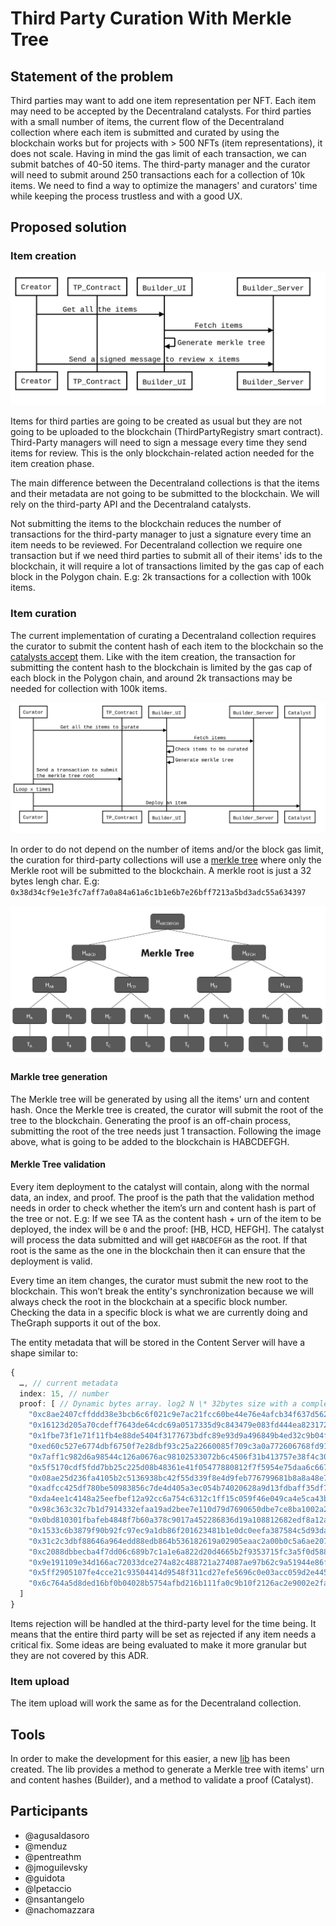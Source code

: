 # Third Party Curation With Merkle Tree

## Statement of the problem

Third parties may want to add one item representation per NFT. Each item may need to be accepted by the Decentraland catalysts. For third parties with a small number of items, the current flow of the Decentraland collection where each item is submitted and curated by using the blockchain works but for projects with > 500 NFTs (item representations), it does not scale. Having in mind the gas limit of each transaction, we can submit batches of 40-50 items. The third-party manager and the curator will need to submit around 250 transactions each for a collection of 10k items. We need to find a way to optimize the managers' and curators' time while keeping the process trustless and with a good UX.

## Proposed solution

### Item creation

![resources/ADR-55/fig-approve-items-2.svg](resources/ADR-55/fig-approve-items-2.svg)

Items for third parties are going to be created as usual but they are not going to be uploaded to the blockchain (ThirdPartyRegistry smart contract). Third-Party managers will need to sign a message every time they send items for review. This is the only blockchain-related action needed for the item creation phase.

The main difference between the Decentraland collections is that the items and their metadata are not going to be submitted to the blockchain. We will rely on the third-party API and the Decentraland catalysts.

Not submitting the items to the blockchain reduces the number of transactions for the third-party manager to just a signature every time an item needs to be reviewed. For Decentraland collection we require one transaction but if we need third parties to submit all of their items' ids to the blockchain, it will require a lot of transactions limited by the gas cap of each block in the Polygon chain. E.g: 2k transactions for a collection with 100k items.

### Item curation

The current implementation of curating a Decentraland collection requires the curator to submit the content hash of each item to the blockchain so the [catalysts accept](./ADR-41-collection-items-approval-flow-enhancement.md) them. Like with the item creation, the transaction for submitting the content hash to the blockchain is limited by the gas cap of each block in the Polygon chain, and around 2k transactions may be needed for collection with 100k items.

![resources/ADR-55/fig-approve-items.svg](resources/ADR-55/fig-approve-items.svg)

In order to do not depend on the number of items and/or the block gas limit, the curation for third-party collections will use a [merkle tree](https://www.forex.academy/understanding-merkle-tree-its-importance-in-blockchain/) where only the Merkle root will be submitted to the blockchain. A merkle root is just a 32 bytes lengh char. E.g: `0x38d34cf9e1e3fc7aff7a0a84a61a6c1b1e6b7e26bff7213a5bd3adc55a634397`

![resources/ADR-55/Merkle-Tree.jpeg](resources/ADR-55/Merkle-Tree.jpeg)

#### Markle tree generation

The Merkle tree will be generated by using all the items' urn and content hash. Once the Merkle tree is created, the curator will submit the root of the tree to the blockchain. Generating the proof is an off-chain process, submitting the root of the tree needs just 1 transaction. Following the image above, what is going to be added to the blockchain is HABCDEFGH.

#### Merkle Tree validation

Every item deployment to the catalyst will contain, along with the normal data, an index, and proof. The proof is the path that the validation method needs in order to check whether the item’s urn and content hash is part of the tree or not. E.g: If we see TA as the content hash + urn of the item to be deployed, the index will be `0` and the proof: [HB, HCD, HEFGH]. The catalyst will process the data submitted and will get `HABCDEFGH` as the root. If that root is the same as the one in the blockchain then it can ensure that the deployment is valid.

Every time an item changes, the curator must submit the new root to the blockchain. This won’t break the entity's synchronization because we will always check the root in the blockchain at a specific block number. Checking the data in a specific block is what we are currently doing and TheGraph supports it out of the box.

The entity metadata that will be stored in the Content Server will have a shape similar to:

```typescript
{
  …, // current metadata
  index: 15, // number
  proof: [ // Dynamic bytes array. log2 N \* 32bytes size with a complexity of O(log2 N). Where N is the number of items.
    "0xc8ae2407cffddd38e3bcb6c6f021c9e7ac21fcc60be44e76e4afcb34f637d562",
    "0x16123d205a70cdeff7643de64cdc69a0517335d9c843479e083fd444ea823172",
    "0x1fbe73f1e71f11fb4e88de5404f3177673bdfc89e93d9a496849b4ed32c9b04f",
    "0xed60c527e6774dbf6750f7e28dbf93c25a22660085f709c3a0a772606768fd91",
    "0x7aff1c982d6a98544c126a0676ac98102533072b6c4506f31b413757e38f4c30",
    "0x5f5170cdf5fdd7bb25c225d08b48361e41f05477880812f7f5954e75daa6c667",
    "0x08ae25d236fa4105b2c5136938bc42f55d339f8e4d9feb776799681b8a8a48e7",
    "0xadfcc425df780be50983856c7de4d405a3ec054b74020628a9d13fdbaff35df7",
    "0xda4ee1c4148a25eefbef12a92cc6a754c6312c1ff15c059f46e049ca4e5ca43b",
    "0x98c363c32c7b1d7914332efaa19ad2bee7e110d79d7690650dbe7ce8ba1002a2",
    "0x0bd810301fbafeb4848f7b60a378c9017a452286836d19a108812682edf8a12a",
    "0x1533c6b3879f90b92fc97ec9a1db86f201623481b1e0dc0eefa387584c5d93da",
    "0x31c2c3dbf88646a964edd88edb864b536182619a02905eaac2a00b0c5a6ae207",
    "0xc2088dbbecba4f7dd06c689b7c1a1e6a822d20d4665b2f9353715fc3a5f0d588",
    "0x9e191109e34d166ac72033dce274a82c488721a274087ae97b62c9a51944e86f",
    "0x5ff2905107fe4cce21c93504414d9548f311cd27efe5696c0e03acc059d2e445",
    "0x6c764a5d8ded16bf0b04028b5754afbd216b111fa0c9b10f2126ac2e9002e2fa"
  ]
}
```

Items rejection will be handled at the third-party level for the time being. It means that the entire third party will be set as rejected if any item needs a critical fix. Some ideas are being evaluated to make it more granular but they are not covered by this ADR.

### Item upload

The item upload will work the same as for the Decentraland collection.

## Tools

In order to make the development for this easier, a new [lib](https://github.com/decentraland/content-hash-tree) has been created. The lib provides a method to generate a Merkle tree with items' urn and content hashes (Builder), and a method to validate a proof (Catalyst).

## Participants

- @agusaldasoro
- @menduz
- @pentreathm
- @jmoguilevsky
- @guidota
- @lpetaccio
- @nsantangelo
- @nachomazzara
